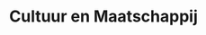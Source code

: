 ---
title: 'Cultuur en Maatschappij'
description: 'Artikelen over de cultuur, maatschappij, geschiedenis, cultuur, kunst, en meer.'
heading: 'Cultuur <i>en</i> Maatschappij'
---